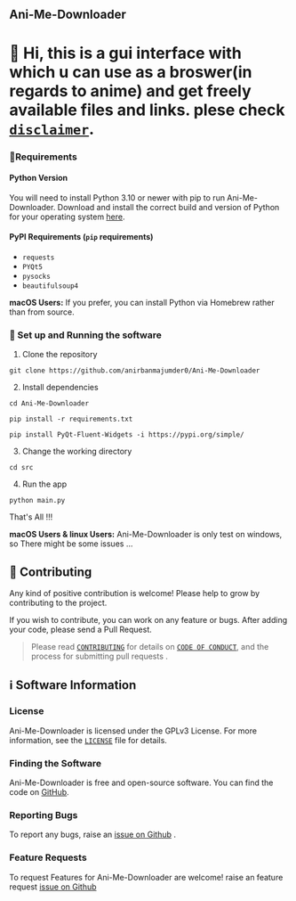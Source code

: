 ## Ani-Me-Downloader

# 👋 Hi, this is a gui interface with which u can use as a broswer(in regards to anime) and get freely available files and links. plese check [`disclaimer`](disclaimer.md).

### 📝Requirements

#### Python Version

You will need to install Python 3.10 or newer with pip to run Ani-Me-Downloader. Download and install the correct
build and version of Python for your operating system [here](https://python.org/downloads).


#### PyPI Requirements (`pip` requirements)

* `requests`
* `PYQt5`
* `pysocks`
* `beautifulsoup4`

**macOS Users:** If you prefer, you can install Python via Homebrew rather than from source.

### 📜 Set up and Running the software

1. Clone the repository

```
git clone https://github.com/anirbanmajumder0/Ani-Me-Downloader
```

2. Install dependencies

```
cd Ani-Me-Downloader
```
```
pip install -r requirements.txt
```
```
pip install PyQt-Fluent-Widgets -i https://pypi.org/simple/
```

3. Change the working directory

```
cd src
```

4. Run the app

```
python main.py
```

That's All !!!

**macOS Users & linux Users:** Ani-Me-Downloader is only test on windows, so There might be some issues ...


## 🤝 Contributing

Any kind of positive contribution is welcome! Please help to grow by contributing to the project.

If you wish to contribute, you can work on any feature or bugs. After adding your code, please send a Pull Request.

> Please read [`CONTRIBUTING`](CONTRIBUTING.md) for details on [`CODE OF CONDUCT`](CODE_OF_CONDUCT.md), and the process for submitting pull requests .


## ℹ️ Software Information

### License

Ani-Me-Downloader is licensed under the GPLv3 License. For more information, see the [`LICENSE`](LICENSE) file for details.

### Finding the Software

Ani-Me-Downloader is free and open-source software. You can find the code on
[GitHub](https://github.com/anirbanmajumder0/Ani-Me-Downloader).

### Reporting Bugs

To report any bugs, raise an [issue on Github](https://github.com/anirbanmajumder0/Ani-Me-Downloader/issues/new?assignees=anirbanmajumder0&labels=&template=bug_report.md) .

### Feature Requests

To request Features for Ani-Me-Downloader are welcome! raise an feature request [issue on Github](https://github.com/anirbanmajumder0/Ani-Me-Downloader/issues/new?assignees=anirbanmajumder0&labels=&template=feature_request.md)

